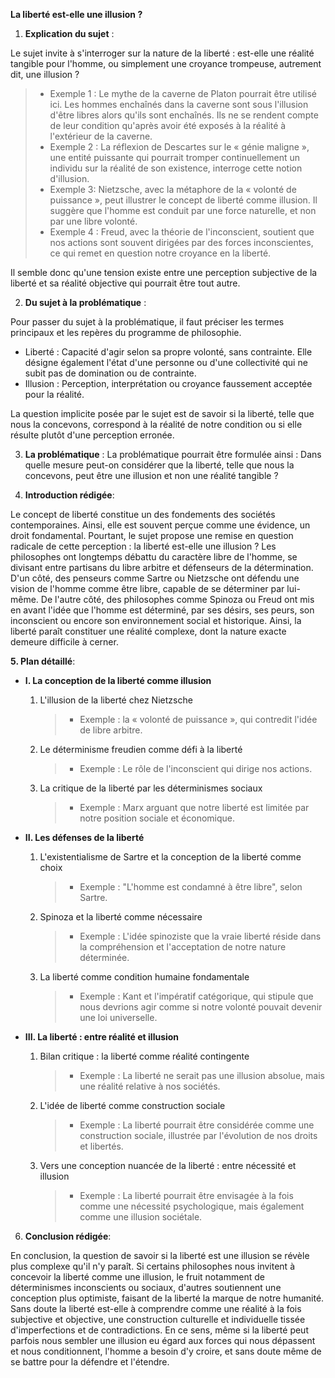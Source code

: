 **La liberté est-elle une illusion ?**

1. **Explication du sujet** :

Le sujet invite à s'interroger sur la nature de la liberté : est-elle une réalité tangible pour l'homme, ou simplement une croyance trompeuse, autrement dit, une illusion ? 

> - Exemple 1 : Le mythe de la caverne de Platon pourrait être utilisé ici. Les hommes enchaînés dans la caverne sont sous l'illusion d'être libres alors qu'ils sont enchaînés. Ils ne se rendent compte de leur condition qu'après avoir été exposés à la réalité à l'extérieur de la caverne.
> - Exemple 2 : La réflexion de Descartes sur le « génie maligne », une entité puissante qui pourrait tromper continuellement un individu sur la réalité de son existence, interroge cette notion d'illusion.
> - Exemple 3: Nietzsche, avec la métaphore de la « volonté de puissance », peut illustrer le concept de liberté comme illusion. Il suggère que l'homme est conduit par une force naturelle, et non par une libre volonté.
> - Exemple 4 : Freud, avec la théorie de l'inconscient, soutient que nos actions sont souvent dirigées par des forces inconscientes, ce qui remet en question notre croyance en la liberté.

Il semble donc qu'une tension existe entre une perception subjective de la liberté et sa réalité objective qui pourrait être tout autre.

2. **Du sujet à la problématique** :

Pour passer du sujet à la problématique, il faut préciser les termes principaux et les repères du programme de philosophie. 

- Liberté : Capacité d'agir selon sa propre volonté, sans contrainte. Elle désigne également l'état d'une personne ou d'une collectivité qui ne subit pas de domination ou de contrainte.
- Illusion : Perception, interprétation ou croyance faussement acceptée pour la réalité.

La question implicite posée par le sujet est de savoir si la liberté, telle que nous la concevons, correspond à la réalité de notre condition ou si elle résulte plutôt d'une perception erronée.

3. **La problématique** :
La problématique pourrait être formulée ainsi : Dans quelle mesure peut-on considérer que la liberté, telle que nous la concevons, peut être une illusion et non une réalité tangible ? 

4. **Introduction rédigée**: 

Le concept de liberté constitue un des fondements des sociétés contemporaines. Ainsi, elle est souvent perçue comme une évidence, un droit fondamental. Pourtant, le sujet propose une remise en question radicale de cette perception : la liberté est-elle une illusion ? Les philosophes ont longtemps débattu du caractère libre de l'homme, se divisant entre partisans du libre arbitre et défenseurs de la détermination. D'un côté, des penseurs comme Sartre ou Nietzsche ont défendu une vision de l'homme comme être libre, capable de se déterminer par lui-même. De l'autre côté, des philosophes comme Spinoza ou Freud ont mis en avant l'idée que l'homme est déterminé, par ses désirs, ses peurs, son inconscient ou encore son environnement social et historique. Ainsi, la liberté paraît constituer une réalité complexe, dont la nature exacte demeure difficile à cerner.

**5. Plan détaillé**:

* **I. La conception de la liberté comme illusion**

    1. L'illusion de la liberté chez Nietzsche
          > - Exemple : la « volonté de puissance », qui contredit l'idée de libre arbitre.
    
    2. Le déterminisme freudien comme défi à la liberté
          > - Exemple : Le rôle de l'inconscient qui dirige nos actions.
  
    3. La critique de la liberté par les déterminismes sociaux
          > - Exemple : Marx arguant que notre liberté est limitée par notre position sociale et économique.

* **II. Les défenses de la liberté**

    1. L'existentialisme de Sartre et la conception de la liberté comme choix
          > - Exemple : "L'homme est condamné à être libre", selon Sartre.
    
    2. Spinoza et la liberté comme nécessaire
          > - Exemple : L'idée spinoziste que la vraie liberté réside dans la compréhension et l'acceptation de notre nature déterminée.

    3. La liberté comme condition humaine fondamentale
          > - Exemple : Kant et l'impératif catégorique, qui stipule que nous devrions agir comme si notre volonté pouvait devenir une loi universelle.

* **III. La liberté : entre réalité et illusion**

    1. Bilan critique : la liberté comme réalité contingente
          > - Exemple : La liberté ne serait pas une illusion absolue, mais une réalité relative à nos sociétés.

    2. L'idée de liberté comme construction sociale
          > - Exemple : La liberté pourrait être considérée comme une construction sociale, illustrée par l'évolution de nos droits et libertés.
  
    3. Vers une conception nuancée de la liberté : entre nécessité et illusion
          > - Exemple : La liberté pourrait être envisagée à la fois comme une nécessité psychologique, mais également comme une illusion sociétale.

6. **Conclusion rédigée**: 

En conclusion, la question de savoir si la liberté est une illusion se révèle plus complexe qu'il n'y paraît. Si certains philosophes nous invitent à concevoir la liberté comme une illusion, le fruit notamment de déterminismes inconscients ou sociaux, d'autres soutiennent une conception plus optimiste, faisant de la liberté la marque de notre humanité. Sans doute la liberté est-elle à comprendre comme une réalité à la fois subjective et objective, une construction culturelle et individuelle tissée d'imperfections et de contradictions. En ce sens, même si la liberté peut parfois nous sembler une illusion eu égard aux forces qui nous dépassent et nous conditionnent, l'homme a besoin d'y croire, et sans doute même de se battre pour la défendre et l'étendre.

